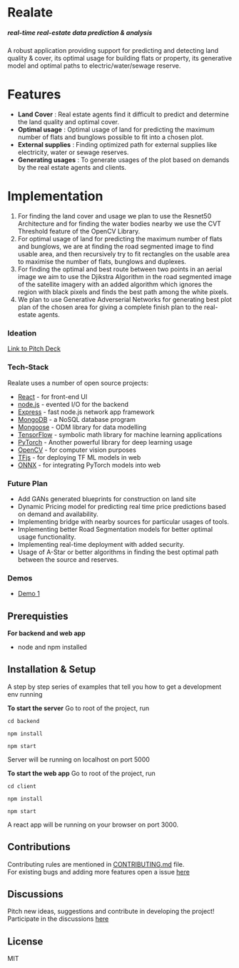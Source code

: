 # Realate

##### _real-time real-estate data prediction & analysis_

A robust application providing support for predicting and detecting land quality & cover, its optimal usage  for building flats or property, its generative model and  optimal paths to electric/water/sewage reserve.


# Features

  - **Land Cover** : Real estate agents find it difficult to predict and  determine the land quality and optimal cover.
  - **Optimal usage** : Optimal usage of land for predicting the maximum number of flats and bunglows possible to fit into a chosen plot.
  - **External supplies** : Finding optimized path for external supplies like electricity, water or sewage reserves.
  - **Generating usages** : To generate usages of the plot based on demands by the real estate agents and  clients.
  
  
# Implementation
1. For finding the land cover and usage we plan to use the Resnet50 Architecture and for finding the water bodies nearby we use the CVT Threshold feature of the OpenCV Library.
2. For optimal usage of land for predicting the maximum number of flats and bunglows, we are at finding the road segmented image to find usable area, and then recursively try to fit rectangles on the usable area to maximise the number of flats, bunglows and duplexes.
3. For finding the optimal and best route between two points in an aerial image we aim to use the Djikstra Algorithm in the road segmented image of the satellite imagery with an added algorithm which ignores the region with black pixels and finds the best path among the white pixels.
4. We plan to use Generative Adverserial Networks for generating best plot plan of the chosen area for giving a complete finish plan to the real-estate agents.  
  

### Ideation 
[Link to Pitch Deck](https://github.com/deluminators/Realate/blob/main/Realate_PitchDeck.pdf)

### Tech-Stack

Realate uses a number of open source projects:

* [React](https://reactjs.org/) - for front-end UI
* [node.js](https://nodejs.org/) - evented I/O for the backend
* [Express](https://expressjs.com/) - fast node.js network app framework 
* [MongoDB](https://www.mongodb.com/) - a NoSQL database program
* [Mongoose](https://mongoosejs.com/) - ODM library for data modelling
* [TensorFlow](https://www.tensorflow.org/) - symbolic math library for machine learning applications
* [PyTorch](https://pytorch.org/) - Another powerful library for deep learning usage
* [OpenCV](https://opencv.org/) - for computer vision purposes
* [TFjs](https://www.tensorflow.org/js) - for deploying TF ML models in web
* [ONNX](https://onnx.ai/) - for integrating PyTorch models into web


### Future Plan

 - Add GANs generated blueprints for construction on land site
 - Dynamic Pricing model for predicting real time price predictions based on demand and availability.
 - Implementing bridge with nearby sources for particular usages of tools.
 - Implementing better Road Segmentation models for better optimal usage functionality.
 - Implementing real-time deployment with added security.
 - Usage of A-Star or better algorithms in finding the best optimal path between the source and reserves.

### Demos
- [Demo 1](https://github.com/deluminators/Realate/blob/main/land_utils/demo1.ipynb)

## Prerequisties

**For backend and web app**
* node and npm installed

## Installation & Setup 

A step by step series of examples that tell you how to get a development env running

**To start the server**
Go to root of the project, run

```
cd backend
```

```
npm install
```

```
npm start
```

Server will be running on localhost on port 5000

**To start the web app**
Go to root of the project, run

```
cd client
```

```
npm install
```

```
npm start
```

A react app will be running on your browser on port 3000.

## Contributions
Contributing rules are mentioned in <a href="https://github.com/deluminators/Realate/blob/main/CONTRIBUTING.md">CONTRIBUTING.md</a> file.  
For existing bugs and adding more features open a issue [here](https://github.com/deluminators/Matix/issues)

## Discussions
Pitch new ideas, suggestions and contribute in developing the project! Participate in the discussions [here](https://github.com/deluminators/Realate/discussions)

License
----

MIT
